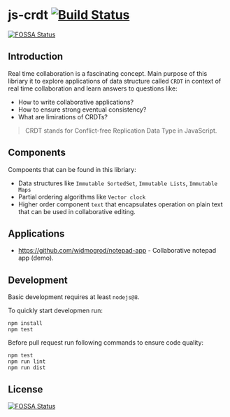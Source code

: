 # js-crdt [![Build Status](https://travis-ci.org/widmogrod/js-crdt.svg?branch=master)](https://travis-ci.org/widmogrod/js-crdt)
[![FOSSA Status](https://app.fossa.io/api/projects/git%2Bgithub.com%2Fwidmogrod%2Fjs-crdt.svg?type=shield)](https://app.fossa.io/projects/git%2Bgithub.com%2Fwidmogrod%2Fjs-crdt?ref=badge_shield)
## Introduction
Real time collaboration is a fascinating concept.
Main purpose of this libriary it to explore applications of data structure called `CRDT` in context of real time collaboration
and learn answers to questions like:

- How to write collaborative applications?
- How to ensure strong eventual consistency?
- What are limirations of CRDTs?

> CRDT stands for Conflict-free Replication Data Type in JavaScript.

## Components
Compoents that can be found in this libriary:

- Data structures like `Immutable SortedSet`, `Immutable Lists`, `Immutable Maps`
- Partial ordering algorithms like `Vector clock`
- Higher order component `text` that encapsulates operation on plain text that can be used in collaborative editing.

## Applications
- https://github.com/widmogrod/notepad-app - Collaborative notepad app (demo).

## Development
Basic development requires at least `nodejs@8`.

To quickly start developmen run:
```
npm install
npm test
```

Before pull request run following commands to ensure code quality:
```
npm test
npm run lint
npm run dist
```


## License
[![FOSSA Status](https://app.fossa.io/api/projects/git%2Bgithub.com%2Fwidmogrod%2Fjs-crdt.svg?type=large)](https://app.fossa.io/projects/git%2Bgithub.com%2Fwidmogrod%2Fjs-crdt?ref=badge_large)
